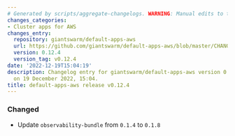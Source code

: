 ```yaml
---
# Generated by scripts/aggregate-changelogs. WARNING: Manual edits to this files will be overwritten.
changes_categories:
- Cluster apps for AWS
changes_entry:
  repository: giantswarm/default-apps-aws
  url: https://github.com/giantswarm/default-apps-aws/blob/master/CHANGELOG.md#0124---2022-12-19
  version: 0.12.4
  version_tag: v0.12.4
date: '2022-12-19T15:04:19'
description: Changelog entry for giantswarm/default-apps-aws version 0.12.4, published
  on 19 December 2022, 15:04.
title: default-apps-aws release v0.12.4
---
```


### Changed
- Update `observability-bundle` from `0.1.4` to `0.1.8`
